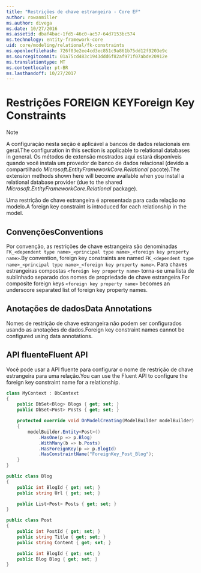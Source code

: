 ```yaml
---
title: "Restrições de chave estrangeira - Core EF"
author: rowanmiller
ms.author: divega
ms.date: 10/27/2016
ms.assetid: dbaf4bac-1fd5-46c0-ac57-64d7153bc574
ms.technology: entity-framework-core
uid: core/modeling/relational/fk-constraints
ms.openlocfilehash: 726f03e2ee4cd3ec851c9a861b75dd12f9203e9c
ms.sourcegitcommit: 01a75cd483c1943ddd6f82af971f07abde20912e
ms.translationtype: MT
ms.contentlocale: pt-BR
ms.lasthandoff: 10/27/2017
---
```

# <a name="foreign-key-constraints"></a><span data-ttu-id="c1a2e-102">Restrições FOREIGN KEY</span><span class="sxs-lookup"><span data-stu-id="c1a2e-102">Foreign Key Constraints</span></span>

> [!NOTE]  
> <span data-ttu-id="c1a2e-103">A configuração nesta seção é aplicável a bancos de dados relacionais em geral.</span><span class="sxs-lookup"><span data-stu-id="c1a2e-103">The configuration in this section is applicable to relational databases in general.</span></span> <span data-ttu-id="c1a2e-104">Os métodos de extensão mostrados aqui estará disponíveis quando você instala um provedor de banco de dados relacional (devido a compartilhado *Microsoft.EntityFrameworkCore.Relational* pacote).</span><span class="sxs-lookup"><span data-stu-id="c1a2e-104">The extension methods shown here will become available when you install a relational database provider (due to the shared *Microsoft.EntityFrameworkCore.Relational* package).</span></span>

<span data-ttu-id="c1a2e-105">Uma restrição de chave estrangeira é apresentada para cada relação no modelo.</span><span class="sxs-lookup"><span data-stu-id="c1a2e-105">A foreign key constraint is introduced for each relationship in the model.</span></span>

## <a name="conventions"></a><span data-ttu-id="c1a2e-106">Convenções</span><span class="sxs-lookup"><span data-stu-id="c1a2e-106">Conventions</span></span>

<span data-ttu-id="c1a2e-107">Por convenção, as restrições de chave estrangeira são denominadas `FK_<dependent type name>_<principal type name>_<foreign key property name>`.</span><span class="sxs-lookup"><span data-stu-id="c1a2e-107">By convention, foreign key constraints are named `FK_<dependent type name>_<principal type name>_<foreign key property name>`.</span></span> <span data-ttu-id="c1a2e-108">Para chaves estrangeiras compostas `<foreign key property name>` torna-se uma lista de sublinhado separado dos nomes de propriedade de chave estrangeira.</span><span class="sxs-lookup"><span data-stu-id="c1a2e-108">For composite foreign keys `<foreign key property name>` becomes an underscore separated list of foreign key property names.</span></span>

## <a name="data-annotations"></a><span data-ttu-id="c1a2e-109">Anotações de dados</span><span class="sxs-lookup"><span data-stu-id="c1a2e-109">Data Annotations</span></span>

<span data-ttu-id="c1a2e-110">Nomes de restrição de chave estrangeira não podem ser configurados usando as anotações de dados.</span><span class="sxs-lookup"><span data-stu-id="c1a2e-110">Foreign key constraint names cannot be configured using data annotations.</span></span>

## <a name="fluent-api"></a><span data-ttu-id="c1a2e-111">API fluente</span><span class="sxs-lookup"><span data-stu-id="c1a2e-111">Fluent API</span></span>

<span data-ttu-id="c1a2e-112">Você pode usar a API fluente para configurar o nome de restrição de chave estrangeira para uma relação.</span><span class="sxs-lookup"><span data-stu-id="c1a2e-112">You can use the Fluent API to configure the foreign key constraint name for a relationship.</span></span>

<!-- [!code-csharp[Main](samples/core/relational/Modeling/FluentAPI/Samples/Relational/RelationshipConstraintName.cs?highlight=12)] -->
``` csharp
class MyContext : DbContext
{
    public DbSet<Blog> Blogs { get; set; }
    public DbSet<Post> Posts { get; set; }

    protected override void OnModelCreating(ModelBuilder modelBuilder)
    {
        modelBuilder.Entity<Post>()
            .HasOne(p => p.Blog)
            .WithMany(b => b.Posts)
            .HasForeignKey(p => p.BlogId)
            .HasConstraintName("ForeignKey_Post_Blog");
    }
}

public class Blog
{
    public int BlogId { get; set; }
    public string Url { get; set; }

    public List<Post> Posts { get; set; }
}

public class Post
{
    public int PostId { get; set; }
    public string Title { get; set; }
    public string Content { get; set; }

    public int BlogId { get; set; }
    public Blog Blog { get; set; }
}
```
